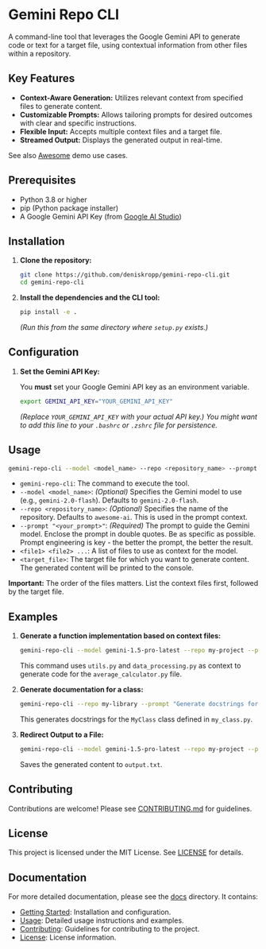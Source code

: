 # Gemini Repo CLI

A command-line tool that leverages the Google Gemini API to generate code or text for a target file, using contextual information from other files within a repository.

## Key Features

* **Context-Aware Generation:** Utilizes relevant context from specified files to generate content.
* **Customizable Prompts:** Allows tailoring prompts for desired outcomes with clear and specific instructions.
* **Flexible Input:** Accepts multiple context files and a target file.
* **Streamed Output:** Displays the generated output in real-time.

See also [Awesome](awesome.md) demo use cases.

## Prerequisites

* Python 3.8 or higher
* pip (Python package installer)
* A Google Gemini API Key (from [Google AI Studio](https://makersuite.google.com/app/apikey))

## Installation

1. **Clone the repository:**

    ```bash
    git clone https://github.com/deniskropp/gemini-repo-cli.git
    cd gemini-repo-cli
    ```

2. **Install the dependencies and the CLI tool:**

    ```bash
    pip install -e .
    ```

    *(Run this from the same directory where `setup.py` exists.)*

## Configuration

1. **Set the Gemini API Key:**

    You **must** set your Google Gemini API key as an environment variable.

    ```bash
    export GEMINI_API_KEY="YOUR_GEMINI_API_KEY"
    ```

    *(Replace `YOUR_GEMINI_API_KEY` with your actual API key.) You might want to add this line to your `.bashrc` or `.zshrc` file for persistence.*

## Usage

```bash
gemini-repo-cli --model <model_name> --repo <repository_name> --prompt "<your_prompt>" <file1> <file2> ... <target_file>
```

* `gemini-repo-cli`: The command to execute the tool.
* `--model <model_name>`: *(Optional)* Specifies the Gemini model to use (e.g., `gemini-2.0-flash`). Defaults to `gemini-2.0-flash`.
* `--repo <repository_name>`: *(Optional)* Specifies the name of the repository. Defaults to `awesome-ai`.  This is used in the prompt context.
* `--prompt "<your_prompt>"`: *(Required)* The prompt to guide the Gemini model. Enclose the prompt in double quotes. Be as specific as possible.  Prompt engineering is key - the better the prompt, the better the result.
* `<file1> <file2> ...`: A list of files to use as context for the model.
* `<target_file>`: The target file for which you want to generate content. The generated content will be printed to the console.

**Important:** The order of the files matters. List the context files first, followed by the target file.

## Examples

1. **Generate a function implementation based on context files:**

    ```bash
    gemini-repo-cli --model gemini-1.5-pro-latest --repo my-project --prompt "Implement a function called 'calculate_average' that calculates the average of a list of numbers." utils.py data_processing.py average_calculator.py
    ```

    This command uses `utils.py` and `data_processing.py` as context to generate code for the `average_calculator.py` file.

2. **Generate documentation for a class:**

    ```bash
    gemini-repo-cli --repo my-library --prompt "Generate docstrings for the 'MyClass' class, including descriptions of the attributes and methods." my_class.py
    ```

    This generates docstrings for the `MyClass` class defined in `my_class.py`.

3. **Redirect Output to a File:**

   ```bash
   gemini-repo-cli --model gemini-1.5-pro-latest --repo my-project --prompt "..." file1.py file2.py target.py > output.txt
   ```

   Saves the generated content to `output.txt`.

## Contributing

Contributions are welcome! Please see [CONTRIBUTING.md](CONTRIBUTING.md) for guidelines.

## License

This project is licensed under the MIT License. See [LICENSE](LICENSE) for details.

## Documentation

For more detailed documentation, please see the [docs](docs/) directory.  It contains:

* [Getting Started](docs/getting_started.md): Installation and configuration.
* [Usage](docs/usage.md): Detailed usage instructions and examples.
* [Contributing](docs/contributing.md): Guidelines for contributing to the project.
* [License](docs/license.md): License information.

